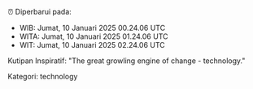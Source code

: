 ⏰ Diperbarui pada:
- WIB: Jumat, 10 Januari 2025 00.24.06 UTC
- WITA: Jumat, 10 Januari 2025 01.24.06 UTC
- WIT: Jumat, 10 Januari 2025 02.24.06 UTC

Kutipan Inspiratif:
"The great growling engine of change - technology."


Kategori: technology

